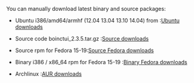 You can manually download latest binary and source packages:
  * Ubuntu i386/amd64/armhf (12.04 13.04 13.10 14.04) from :<a href='https://launchpad.net/~costamagnagianfranco/+archive/locutusofborg-ppa/+packages?field.name_filter=boinctui&field.status_filter=published&field.series_filter='>Ubuntu downloads<br>
</a>

  * Source code boinctui\_2.3.5.tar.gz :<a href='http://sourceforge.net/projects/boinctui/files/boinctui_2.3.5.tar.gz/download'>Source downloads<br>
</a>

  * Source rpm for Fedora 15-19:<a href='https://code.google.com/p/boinctui/downloads/detail?name=boinctui-2.2.1-0.fc19.src.rpm&can=2&q='>Source Fedora downloads<br>
</a>

  * Binary i386 / x86\_64 rpm for Fedora 15-19 :<a href='http://code.google.com/p/boinctui/downloads/list?q=label:Fedora'>Binary Fedora downloads<br>
</a>

  * Archlinux :<a href='https://aur.archlinux.org/packages/boinctui'>AUR downloads<br>
</a>